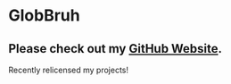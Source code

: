 # GlobBruh

## **Please check out my [GitHub Website](https://glob-bruh.github.io/globbruh-website/).**

Recently relicensed my projects!
